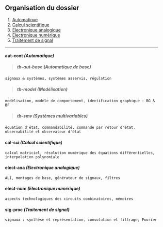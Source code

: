## Organisation du dossier

1. [Automatique](https://github.com/a-mhamdi/isetbz/tree/master/aut-cont)
2. [Calcul scientifique](https://github.com/a-mhamdi/isetbz/tree/master/cal-sci)
3. [Electronique analogique](https://github.com/a-mhamdi/isetbz/tree/master/elect-ana)
4. [Electronique numérique](https://github.com/a-mhamdi/isetbz/tree/master/elect-num)
5. [Traitement de signal](https://github.com/a-mhamdi/isetbz/tree/master/sig-proc)
------
#### **aut-cont**  *(Automatique)* <a name="aut-cont"></a>
> ##### **tb-aut-base** *(Automatique de base)*
```
signaux & systèmes, systèmes asservis, régulation
```
> ##### **tb-model** *(Modélisation)*
```
modélisation, modèle de comportement, identification graphique : BO & BF
```
> ##### **tb-smv** *(Systèmes multivariables)*
```
équation d'état, commandabilité, commande par retour d'état, observabilité et observateur d'état 
```
#### **cal-sci** *(Calcul scientifique)* <a name="cal-sci"></a>
```
calcul matriciel, résolution numérique des équations différentielles, interpolation polynomiale
```
#### **elect-ana** *(Electronique analogique)* <a name="elect-ana"></a>
```
ALI, montages de base, générateur de signaux, filtres
```
#### **elect-num** *(Electronique numérique)* <a name="elect-num"></a>
```
aspects technologiques des circuits combinatoires, mémoires
```
#### **sig-proc** *(Traitement de signal)* <a name="sig-proc"></a>
```
signaux : synthèse et représentation, convolution et filtrage, Fourier
```

